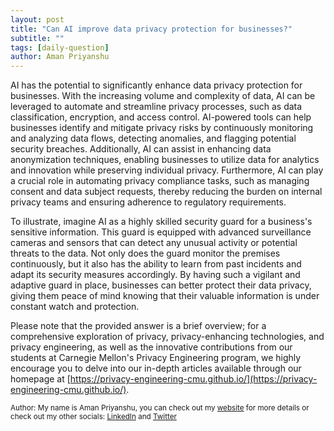 ```yaml
---
layout: post
title: "Can AI improve data privacy protection for businesses?"
subtitle: ""
tags: [daily-question]
author: Aman Priyanshu
---
```


AI has the potential to significantly enhance data privacy protection for businesses. With the increasing volume and complexity of data, AI can be leveraged to automate and streamline privacy processes, such as data classification, encryption, and access control. AI-powered tools can help businesses identify and mitigate privacy risks by continuously monitoring and analyzing data flows, detecting anomalies, and flagging potential security breaches. Additionally, AI can assist in enhancing data anonymization techniques, enabling businesses to utilize data for analytics and innovation while preserving individual privacy. Furthermore, AI can play a crucial role in automating privacy compliance tasks, such as managing consent and data subject requests, thereby reducing the burden on internal privacy teams and ensuring adherence to regulatory requirements.

To illustrate, imagine AI as a highly skilled security guard for a business's sensitive information. This guard is equipped with advanced surveillance cameras and sensors that can detect any unusual activity or potential threats to the data. Not only does the guard monitor the premises continuously, but it also has the ability to learn from past incidents and adapt its security measures accordingly. By having such a vigilant and adaptive guard in place, businesses can better protect their data privacy, giving them peace of mind knowing that their valuable information is under constant watch and protection.

Please note that the provided answer is a brief overview; for a comprehensive exploration of privacy, privacy-enhancing technologies, and privacy engineering, as well as the innovative contributions from our students at Carnegie Mellon's Privacy Engineering program, we highly encourage you to delve into our in-depth articles available through our homepage at [https://privacy-engineering-cmu.github.io/](https://privacy-engineering-cmu.github.io/).

<small>Author: My name is Aman Priyanshu, you can check out my [website](https://amanpriyanshu.github.io/) for more details or check out my other socials: [LinkedIn](https://www.linkedin.com/in/aman-priyanshu/) and [Twitter](https://twitter.com/AmanPriyanshu6)</small>
